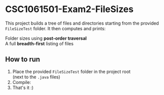 # CSC1061501-Exam2-FileSizes
This project builds a tree of files and directories starting from the provided `FileSizeTest` folder.
It then computes and prints:

Folder sizes using **post-order traversal**  
A full **breadth-first** listing of files  

## How to run
1. Place the provided `FileSizeTest` folder in the project root  
   (next to the `.java` files)
2. Compile:
3. That's it :)
